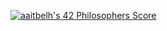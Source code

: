 [![aaitbelh's 42 Philosophers Score](https://badge42.vercel.app/api/v2/cl3u529dl000609lc9u7tgkrw/project/2496746)](https://github.com/JaeSeoKim/badge42)
